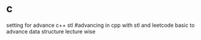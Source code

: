 # c
setting for advance c++ stl
#advancing in cpp with stl and leetcode
basic to advance data structure
lecture wise

